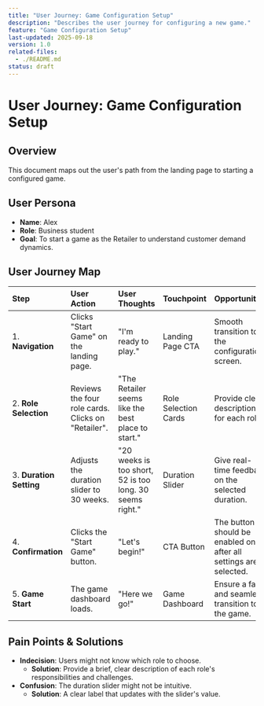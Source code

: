 ```yaml
---
title: "User Journey: Game Configuration Setup"
description: "Describes the user journey for configuring a new game."
feature: "Game Configuration Setup"
last-updated: 2025-09-18
version: 1.0
related-files:
  - ./README.md
status: draft
---
```


# User Journey: Game Configuration Setup

## Overview
This document maps out the user's path from the landing page to starting a configured game.

## User Persona
- **Name**: Alex
- **Role**: Business student
- **Goal**: To start a game as the Retailer to understand customer demand dynamics.

## User Journey Map

| Step | User Action | User Thoughts | Touchpoint | Opportunities |
| :--- | :--- | :--- | :--- | :--- |
| 1. **Navigation** | Clicks "Start Game" on the landing page. | "I'm ready to play." | Landing Page CTA | Smooth transition to the configuration screen. |
| 2. **Role Selection** | Reviews the four role cards. Clicks on "Retailer". | "The Retailer seems like the best place to start." | Role Selection Cards | Provide clear descriptions for each role. |
| 3. **Duration Setting** | Adjusts the duration slider to 30 weeks. | "20 weeks is too short, 52 is too long. 30 seems right." | Duration Slider | Give real-time feedback on the selected duration. |
| 4. **Confirmation** | Clicks the "Start Game" button. | "Let's begin!" | CTA Button | The button should be enabled only after all settings are selected. |
| 5. **Game Start** | The game dashboard loads. | "Here we go!" | Game Dashboard | Ensure a fast and seamless transition to the game. |

## Pain Points & Solutions
- **Indecision**: Users might not know which role to choose.
  - **Solution**: Provide a brief, clear description of each role's responsibilities and challenges.
- **Confusion**: The duration slider might not be intuitive.
  - **Solution**: A clear label that updates with the slider's value.
